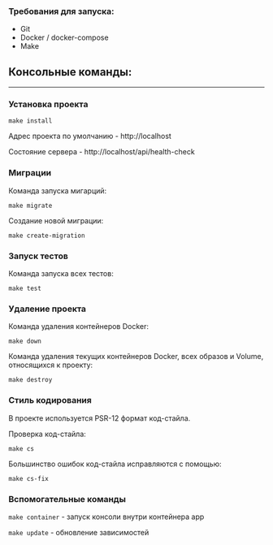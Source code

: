 ### Требования для запуска:
* Git
* Docker / docker-compose
* Make

## Консольные команды:

---

### Установка проекта

```
make install
```

Адрес проекта по умолчанию - http://localhost

Состояние сервера - http://localhost/api/health-check

### Миграции

Команда запуска мигарций:

```
make migrate
```

Создание новой миграции:

```
make create-migration
```

### Запуск тестов

Команда запуска всех тестов:

```
make test
```

### Удаление проекта

Команда удаления контейнеров Docker:

```
make down
```

Команда удаления текущих контейнеров Docker, всех образов и Volume, относящихся к проекту:

```
make destroy
```

### Стиль кодирования

В проекте используется PSR-12 формат код-стайла.

Проверка код-стайла:

```
make cs
```

Большинство ошибок код-стайла исправляются с помощью:

```
make cs-fix
```

### Вспомогательные команды

`make container` - запуск консоли внутри контейнера app

`make update` - обновление зависимостей
